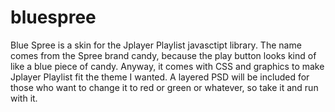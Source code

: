 bluespree
=========

Blue Spree is a skin for the Jplayer Playlist javasctipt library. The name comes from the Spree brand candy, because the play button looks kind of like a blue piece of candy. Anyway, it comes with CSS and graphics to make Jplayer Playlist fit the theme I wanted. A layered PSD will be included for those who want to change it to red or green or whatever, so take it and run with it.
